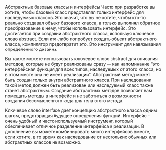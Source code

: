 Абстрактные базовые классы и интерфейсы
Часто при разработке вы хотите, чтобы базовый класс представлял только интерфейс для наследуемых классов. Это значит, что вы не хотите, чтобы кто-то реально создавал объект базового класса, а только выполнял обратное преобразование к нему, чтобы использовать интерфейс. Это достигается при создании абстрактного класса, используя ключевое слово abstract. Если кто-либо попробует создать объект абстрактного класса, компилятор предотвратит это. Это инструмент для навязывания определенного дизайна.

Вы также можете использовать ключевое слово abstract для описания методов, которые не будут реализованы сразу — как напоминание “это интерфейсная функция для всех типов, наследуемых от этого класса, но в этом месте она не имеет реализации”. Абстрактный метод может быть создан только внутри абстрактного класса. При наследовании такой метод должен быть реализован или наследуемый класс также станет абстрактным. Создание абстрактных методов позволяет вам помещать методы в интерфейс и не заботиться о возможности создания бессмысленного кода для тела этого метода.

Ключевое слово interface дает концепцию абстрактного класса одним шагом, предотвращая будущее определения функций. Интерфейс - очень удобный и часто используемый инструмент, который обеспечивает отличное разделение интерфейса и реализации. В дополнение вы можете комбинировать много интерфейсов вместе, если хотите, в то время как наследование от нескольких обычных или абстрактных классов не возможно.
